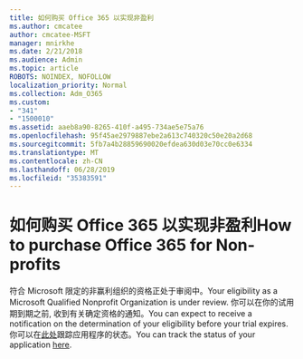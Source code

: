 ```yaml
---
title: 如何购买 Office 365 以实现非盈利
ms.author: cmcatee
author: cmcatee-MSFT
manager: mnirkhe
ms.date: 2/21/2018
ms.audience: Admin
ms.topic: article
ROBOTS: NOINDEX, NOFOLLOW
localization_priority: Normal
ms.collection: Adm_O365
ms.custom:
- "341"
- "1500010"
ms.assetid: aaeb8a90-8265-410f-a495-734ae5e75a76
ms.openlocfilehash: 95f45ae2979887ebe2a613c740320c50e20a2d68
ms.sourcegitcommit: 5fb7a4b28859690020efdea630d03e70cc0e6334
ms.translationtype: MT
ms.contentlocale: zh-CN
ms.lasthandoff: 06/28/2019
ms.locfileid: "35383591"
---
```

# <a name="how-to-purchase-office-365-for-non-profits"></a><span data-ttu-id="32d6c-102">如何购买 Office 365 以实现非盈利</span><span class="sxs-lookup"><span data-stu-id="32d6c-102">How to purchase Office 365 for Non-profits</span></span>

<span data-ttu-id="32d6c-103">符合 Microsoft 限定的非赢利组织的资格正处于审阅中。</span><span class="sxs-lookup"><span data-stu-id="32d6c-103">Your eligibility as a Microsoft Qualified Nonprofit Organization is under review.</span></span> <span data-ttu-id="32d6c-104">你可以在你的试用期到期之前, 收到有关确定资格的通知。</span><span class="sxs-lookup"><span data-stu-id="32d6c-104">You can expect to receive a notification on the determination of your eligibility before your trial expires.</span></span> <span data-ttu-id="32d6c-105">你可以在[此处](http://eligibilityweb.azurewebsites.net/)跟踪应用程序的状态。</span><span class="sxs-lookup"><span data-stu-id="32d6c-105">You can track the status of your application [here](http://eligibilityweb.azurewebsites.net/).</span></span>
  